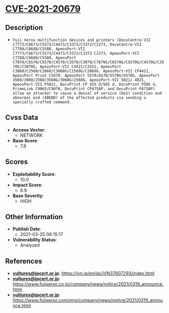 
# [CVE-2021-20679](https://cve.mitre.org/cgi-bin/cvename.cgi?name=CVE-2021-20679)

## Description

- `Fuji Xerox multifunction devices and printers (DocuCentre-VII C7773/C6673/C5573/C4473/C3373/C3372/C2273, DocuCentre-VII C7788/C6688/C5588, ApeosPort-VII C7773/C6673/C5573/C4473/C3373/C3372 C2273, ApeosPort-VII C7788/C6688/C5588, ApeosPort C7070/C6570/C5570/C4570/C3570/C3070/C7070G/C6570G/C5570G/C4570G/C3570G/C3070G, ApeosPort-VII C4421/C3321, ApeosPort C3060/C2560/C2060/C3060G/C2560G/C2060G, ApeosPort-VII CP4421, ApeosPort Print C5570, ApeosPort 5570/4570/5570G/4570G, ApeosPort 3560/3060/2560/3560G/3060G/2560G, ApeosPort-VII 5021/ 4021, ApeosPort-VII P5021, DocuPrint CP 555 d/505 d, DocuPrint P505 d, PrimeLink C9065/C9070, DocuPrint CP475AP, and DocuPrint P475AP) allow an attacker to cause a denial of service (DoS) condition and abnormal end (ABEND) of the affected products via sending a specially crafted command.`

## Cvss Data

- **Access Vector**:
  - NETWORK
- **Base Score**:
  - 7.8

## Scores

- **Exploitability Score**:
  - 10.0
- **Impact Score**:
  - 6.9
- **Base Severity**:
  - HIGH

## Other Information

- **Publish Date**:
  - 2021-03-25 06:15:17
- **Vulnerability Status**:
  - Analyzed

## References

- **vultures@jpcert.or.jp**: https://jvn.jp/en/jp/JVN37607293/index.html
- **vultures@jpcert.or.jp**: https://www.fujixerox.co.jp/company/news/notice/2021/0319_announce.html
- **vultures@jpcert.or.jp**: https://www.fujixerox.com/eng/company/news/notice/2021/0319_announce.html
